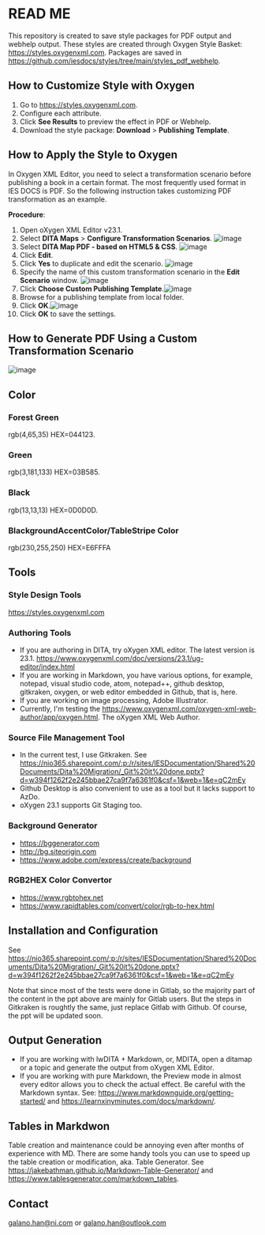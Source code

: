 # READ ME
This repository is created to save style packages for PDF output and webhelp output. These styles are created through Oxygen Style Basket: https://styles.oxygenxml.com.  Packages are saved in https://github.com/iesdocs/styles/tree/main/styles_pdf_webhelp.

## How to Customize Style with Oxygen 
1. Go to https://styles.oxygenxml.com. 
2. Configure each attribute.
3. Click **See Results** to preview the effect in PDF or Webhelp.
4. Download the style package: **Download** > **Publishing Template**.

## How to Apply the Style to Oxygen 
In Oxygen XML Editor, you need to select a transformation scenario before publishing a book in a certain format. The most frequently used format in IES DOCS is PDF. So the following instruction takes customizing PDF transformation as an example.

**Procedure**:
1. Open oXygen XML Editor v23.1.
2. Select **DITA Maps** > **Configure Transformation Scenarios**. ![image](https://user-images.githubusercontent.com/49274541/126759829-74eb1fbe-4a00-4f5b-9619-a230025de927.png)
3. Select **DITA Map PDF - based on HTML5 & CSS**. ![image](https://user-images.githubusercontent.com/49274541/126759535-afa97ada-e77a-4945-8879-c6965389f3c7.png)
4. Click **Edit**.
5. Click **Yes** to duplicate and edit the scenario. ![image](https://user-images.githubusercontent.com/49274541/126760029-6755cba7-83d8-4983-aa52-2a75f9c8b7c7.png)
6. Specify the name of this custom transformation scenario in the **Edit Scenario** window. ![image](https://user-images.githubusercontent.com/49274541/126760265-efe8ccec-ada7-4091-a41d-4efc2826b62a.png)
7. Click **Choose Custom Publishing Template**.![image](https://user-images.githubusercontent.com/49274541/126760420-2f2fc6c6-94c8-4d2d-8da4-aee5781eb20f.png)
8. Browse for a publishing template from local folder. 
9. Click **OK**.![image](https://user-images.githubusercontent.com/49274541/126760747-36142c30-b581-42ca-beed-1613a61f20f8.png)
10. Click **OK** to save the settings.

## How to Generate PDF Using a Custom Transformation Scenario
![image](https://user-images.githubusercontent.com/49274541/126761226-9f522bc0-dfba-41cc-9ce3-6caca82c06ff.png)

## Color

### Forest Green
rgb(4,65,35)
HEX=044123.

### Green
rgb(3,181,133)
HEX=03B585.

### Black
rgb(13,13,13)
HEX=0D0D0D.

### BlackgroundAccentColor/TableStripe Color
rgb(230,255,250)
HEX=E6FFFA

## Tools

### Style Design Tools
https://styles.oxygenxml.com 

### Authoring Tools
- If you are authoring in DITA, try oXygen XML editor. The latest version is 23.1. https://www.oxygenxml.com/doc/versions/23.1/ug-editor/index.html 
- If you are working in Markdown, you have various options, for example, notepad, visual studio code, atom, notepad++, github desktop, gitkraken, oxygen, or web editor embedded in Github, that is, here.
- If you are working on image processing, Adobe Illustrator.
- Currently, I'm testing the https://www.oxygenxml.com/oxygen-xml-web-author/app/oxygen.html. The oXygen XML Web Author.

### Source File Management Tool
- In the current test, I use Gitkraken. See https://nio365.sharepoint.com/:p:/r/sites/IESDocumentation/Shared%20Documents/Dita%20Migration/_Git%20it%20done.pptx?d=w394f1262f2e245bbae27ca9f7a6361f0&csf=1&web=1&e=qC2mEy 
- Github Desktop is also convenient to use as a tool but it lacks support to AzDo. 
- oXygen 23.1 supports Git Staging too.

### Background Generator
- https://bggenerator.com 
- http://bg.siteorigin.com 
- https://www.adobe.com/express/create/background

### RGB2HEX Color Convertor
- https://www.rgbtohex.net
- https://www.rapidtables.com/convert/color/rgb-to-hex.html 

## Installation and Configuration
See https://nio365.sharepoint.com/:p:/r/sites/IESDocumentation/Shared%20Documents/Dita%20Migration/_Git%20it%20done.pptx?d=w394f1262f2e245bbae27ca9f7a6361f0&csf=1&web=1&e=qC2mEy 

Note that since most of the tests were done in Gitlab, so the majority part of the content in the ppt above are mainly for Gitlab users. But the steps in Gitkraken is roughtly the same, just replace Gitlab with Github. Of course, the ppt will be updated soon.

## Output Generation
- If you are working with lwDITA + Markdown, or, MDITA, open a ditamap or a topic and generate the output from oXygen XML Editor.
- If you are working with pure Markdown, the Preview mode in almost every editor allows you to check the actual effect. Be careful with the Markdown syntax. See: https://www.markdownguide.org/getting-started/ and https://learnxinyminutes.com/docs/markdown/.

## Tables in Markdwon
Table creation and maintenance could be annoying even after months of experience with MD. There are some handy tools you can use to speed up the table creation or modification, aka. Table Generator. See https://jakebathman.github.io/Markdown-Table-Generator/ and https://www.tablesgenerator.com/markdown_tables.

## Contact
galano.han@ni.com or galano.han@outlook.com



